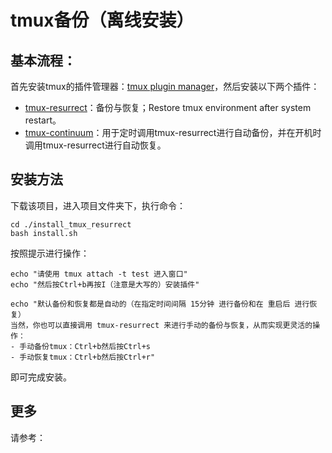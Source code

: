 # tmux备份（离线安装）

## 基本流程：

首先安装tmux的插件管理器：[tmux plugin manager](https://github.com/tmux-plugins/tpm)，然后安装以下两个插件：

- [tmux-resurrect](https://github.com/tmux-plugins/tmux-resurrect)：备份与恢复；Restore tmux environment after system restart。
- [tmux-continuum](https://github.com/tmux-plugins/tmux-continuum)：用于定时调用tmux-resurrect进行自动备份，并在开机时调用tmux-resurrect进行自动恢复。

## 安装方法

下载该项目，进入项目文件夹下，执行命令：

```shell
cd ./install_tmux_resurrect
bash install.sh
```

按照提示进行操作：

```shell
echo "请使用 tmux attach -t test 进入窗口"
echo "然后按Ctrl+b再按I（注意是大写的）安装插件"

echo "默认备份和恢复都是自动的（在指定时间间隔 15分钟 进行备份和在 重启后 进行恢复）
当然，你也可以直接调用 tmux-resurrect 来进行手动的备份与恢复，从而实现更灵活的操作：
- 手动备份tmux：Ctrl+b然后按Ctrl+s
- 手动恢复tmux：Ctrl+b然后按Ctrl+r"
```

即可完成安装。

## 更多

请参考：
